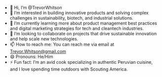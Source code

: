 - 👋 Hi, I’m @TrevorWhitson
- 👀 I’m interested in building innovative products and solving complex challenges in sustainability, biotech, and industrial solutions.
- 🌱 I’m currently learning more about product management best practices and digital marketing strategies for tech and cleantech industries.
- 💞️ I’m looking to collaborate on projects that drive sustainable innovation and help scale new technologies.
- 📫 How to reach me: You can reach me via email at Trevor.Whitson@gmail.com
- 😄 Pronouns: He/Him
- ⚡ Fun fact: I’m an avid cook specializing in authentic Peruvian cuisine, and I love spending time outdoors with Scouting America.

<!---
TrevorWhitson/TrevorWhitson is a ✨ special ✨ repository because its `README.md` (this file) appears on your GitHub profile.
You can click the Preview link to take a look at your changes.
--->
